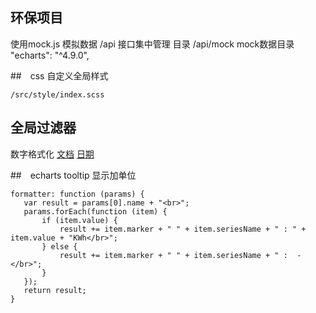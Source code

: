 ## 环保项目
 
 使用mock.js 模拟数据
 /api 接口集中管理 目录
 /api/mock  mock数据目录
 "echarts": "^4.9.0",

 
##　css 自定义全局样式

```/src/style/index.scss```

## 全局过滤器

数字格式化
[文档](http://numeraljs.com/)
[日期](http://momentjs.cn)

##　echarts tooltip 显示加单位

```
formatter: function (params) {
   var result = params[0].name + "<br>";
   params.forEach(function (item) {
       if (item.value) {
           result += item.marker + " " + item.seriesName + " : " + item.value + "KWh</br>";
       } else {
           result += item.marker + " " + item.seriesName + " :  - </br>";
       }
   });
   return result;
}
```

   




